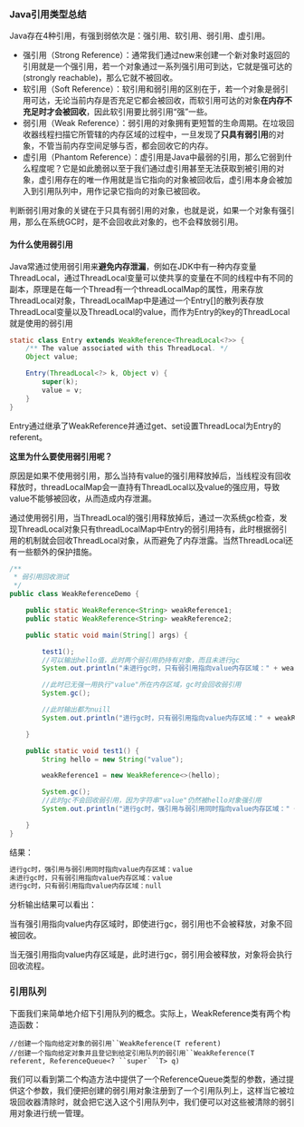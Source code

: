 ### Java引用类型总结



Java存在4种引用，有强到弱依次是：强引用、软引用、弱引用、虚引用。



- 强引用（Strong Reference）：通常我们通过new来创建一个新对象时返回的引用就是一个强引用，若一个对象通过一系列强引用可到达，它就是强可达的(strongly reachable)，那么它就不被回收。
- 软引用（Soft Reference）：软引用和弱引用的区别在于，若一个对象是弱引用可达，无论当前内存是否充足它都会被回收，而软引用可达的对象**在内存不充足时才会被回收**，因此软引用要比弱引用“强”一些。
- 弱引用（Weak Reference）：弱引用的对象拥有更短暂的生命周期。在垃圾回收器线程扫描它所管辖的内存区域的过程中，一旦发现了**只具有弱引用**的对象，不管当前内存空间足够与否，都会回收它的内存。
- 虚引用（Phantom Reference）：虚引用是Java中最弱的引用，那么它弱到什么程度呢？它是如此脆弱以至于我们通过虚引用甚至无法获取到被引用的对象，虚引用存在的唯一作用就是当它指向的对象被回收后，虚引用本身会被加入到引用队列中，用作记录它指向的对象已被回收。



判断弱引用对象的关键在于只具有弱引用的对象，也就是说，如果一个对象有强引用，那么在系统GC时，是不会回收此对象的，也不会释放弱引用。

#### 为什么使用弱引用

Java常通过使用弱引用来**避免内存泄漏**，例如在JDK中有一种内存变量ThreadLocal，通过ThreadLocal变量可以使共享的变量在不同的线程中有不同的副本，原理是在每一个Thread有一个threadLocalMap的属性，用来存放ThreadLocal对象，ThreadLocalMap中是通过一个Entry[]的散列表存放ThreadLocal变量以及ThreadLocal的value，而作为Entry的key的ThreadLocal就是使用的弱引用

```java
static class Entry extends WeakReference<ThreadLocal<?>> {
    /** The value associated with this ThreadLocal. */
    Object value;

    Entry(ThreadLocal<?> k, Object v) {
        super(k);
        value = v;
    }
}
```



Entry通过继承了WeakReference并通过get、set设置ThreadLocal为Entry的referent。

**这里为什么要使用弱引用呢？**

原因是如果不使用弱引用，那么当持有value的强引用释放掉后，当线程没有回收释放时，threadLocalMap会一直持有ThreadLocal以及value的强应用，导致value不能够被回收，从而造成内存泄漏。

通过使用弱引用，当ThreadLocal的强引用释放掉后，通过一次系统gc检查，发现ThreadLocal对象只有threadLocalMap中Entry的弱引用持有，此时根据弱引用的机制就会回收ThreadLocal对象，从而避免了内存泄露。当然ThreadLocal还有一些额外的保护措施。



```java
/**
 * 弱引用回收测试
 */
public class WeakReferenceDemo {

    public static WeakReference<String> weakReference1;
    public static WeakReference<String> weakReference2;

    public static void main(String[] args) {

        test1();
        //可以输出hello值，此时两个弱引用扔持有对象，而且未进行gc
        System.out.println("未进行gc时，只有弱引用指向value内存区域：" + weakReference1.get());

        //此时已无强一用执行"value"所在内存区域，gc时会回收弱引用
        System.gc();

        //此时输出都为nuill
        System.out.println("进行gc时，只有弱引用指向value内存区域：" + weakReference1.get());

    }

    public static void test1() {
        String hello = new String("value");

        weakReference1 = new WeakReference<>(hello);

        System.gc();
        //此时gc不会回收弱引用，因为字符串"value"仍然被hello对象强引用
        System.out.println("进行gc时，强引用与弱引用同时指向value内存区域：" + weakReference1.get());

    }
}
```

结果：

```java
进行gc时，强引用与弱引用同时指向value内存区域：value
未进行gc时，只有弱引用指向value内存区域：value
进行gc时，只有弱引用指向value内存区域：null
```

分析输出结果可以看出：

当有强引用指向value内存区域时，即使进行gc，弱引用也不会被释放，对象不回被回收。

当无强引用指向value内存区域是，此时进行gc，弱引用会被释放，对象将会执行回收流程。



### 引用队列

下面我们来简单地介绍下引用队列的概念。实际上，WeakReference类有两个构造函数：

```
//创建一个指向给定对象的弱引用``WeakReference(T referent) 
//创建一个指向给定对象并且登记到给定引用队列的弱引用``WeakReference(T referent, ReferenceQueue<? ``super` `T> q)
```

我们可以看到第二个构造方法中提供了一个ReferenceQueue类型的参数，通过提供这个参数，我们便把创建的弱引用对象注册到了一个引用队列上，这样当它被垃圾回收器清除时，就会把它送入这个引用队列中，我们便可以对这些被清除的弱引用对象进行统一管理。

